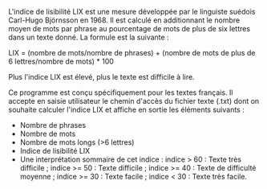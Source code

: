 L'indice de lisibilité LIX est une mesure développée par le linguiste suédois Carl-Hugo Björnsson en 1968. Il est calculé en additionnant le nombre moyen de mots par phrase au pourcentage de mots de plus de six lettres dans un texte donné. La formule est la suivante : 

LIX = (nombre de mots/nombre de phrases) + (nombre de mots de plus de 6 lettres/nombre de mots) * 100

Plus l'indice LIX est élevé, plus le texte est difficile à lire.

Ce programme est conçu spécifiquement pour les textes français. Il accepte en saisie utilisateur le chemin d'accès du fichier texte (.txt) dont on souhaite calculer l'indice LIX et affiche en sortie les éléments suivants :

- Nombre de phrases
- Nombre de mots
- Nombre de mots longs (>6 lettres)
- Indice de lisibilité LIX
- Une interprétation sommaire de cet indice : indice > 60 : Texte très difficile ; indice >= 50 : Texte difficile ; indice >= 40 : Texte de difficulté moyenne ; indice >= 30 : Texte facile ; indice < 30 : Texte très facile.
